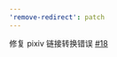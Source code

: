 ```yaml
---
'remove-redirect': patch
---
```


修复 pixiv 链接转换错误 [#18](https://github.com/maomao1996/tampermonkey-scripts/issues/15)
